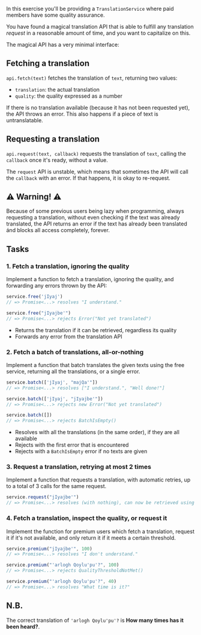 In this exercise you'll be providing a `TranslationService` where paid members
have some quality assurance.

You have found a magical translation API that is able to fulfill any
translation _request_ in a reasonable amount of time, and you
want to capitalize on this.

The magical API has a very minimal interface:

## Fetching a translation

`api.fetch(text)` fetches the translation of `text`, returning two values:

- `translation`: the actual translation
- `quality`: the quality expressed as a number

If there is no translation available (because it has not been requested yet),
the API throws an error. This also happens if a piece of text is untranslatable.

## Requesting a translation

`api.request(text, callback)` requests the translation of `text`, calling the
`callback` once it's ready, without a value.

The `request` API is unstable, which means that sometimes the API will call the
`callback` with an error. If that happens, it is okay to re-request.

## ⚠ Warning! ⚠

Because of some previous users being lazy when programming, always requesting a
translation, without even checking if the text was already translated, the API
returns an error if the text has already been translated ánd blocks all access
completely, forever.

## Tasks

### 1. Fetch a translation, ignoring the quality

Implement a function to fetch a translation, ignoring the quality, and
forwarding any errors thrown by the API:

```javascript
service.free('jIyaj')
// => Promise<...> resolves "I understand."

service.free("jIyajbe'")
// => Promise<...> rejects Error("Not yet translated")
```

- Returns the translation if it can be retrieved, regardless its quality
- Forwards any error from the translation API

### 2. Fetch a batch of translations, all-or-nothing

Implement a function that batch translates the given texts using the free
service, returning all the translations, or a single error.

```javascript
service.batch(['jIyaj', "majQa'"])
// => Promise<...> resolves ["I understand.", "Well done!"]

service.batch(['jIyaj', "jIyajbe'"])
// => Promise<...> rejects new Error("Not yet translated")

service.batch([])
// => Promise<...> rejects BatchIsEmpty()
```

- Resolves with all the translations (in the same order), if they are all available
- Rejects with the first error that is encountered
- Rejects with a `BatchIsEmpty` error if no texts are given

### 3. Request a translation, retrying at most 2 times

Implement a function that requests a translation, with automatic retries, up to a total of 3 calls for the same request.

```javascript
service.request("jIyajbe'")
// => Promise<...> resolves (with nothing), can now be retrieved using the fetch API
```

### 4. Fetch a translation, inspect the quality, or request it

Implement the function for premium users which fetch a translation, request it
if it's not available, and only return it if it meets a certain threshold.

```javascript
service.premium("jIyajbe'", 100)
// => Promise<...> resolves "I don't understand."

service.premium("'arlogh Qoylu'pu'?", 100)
// => Promise<...> rejects QualityThresholdNotMet()

service.premium("'arlogh Qoylu'pu'?", 40)
// => Promise<...> resolves "What time is it?"
```

## N.B.

The correct translation of `'arlogh Qoylu'pu'?` is **How many times has it been heard?**.
